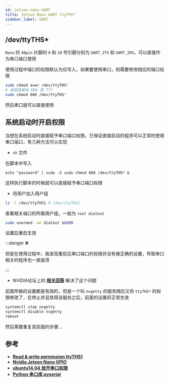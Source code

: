 ```yaml
---
id: jetson-nano-UART
title: Jetson Nano UART ttyTHS*
sidebar_label: UART
---
```


## /dev/ttyTHS*
`Nano` 的 `40pin` 针脚的 `8` 和 `10` 号引脚分别为 `UART_2TX` 和 `UART_2RX`，可以直接作为串口端口使用

使用过程中端口的权限默认为仅写入，如果要使用串口，则需要修改相应的端口权限

``` bash
sudo chmod a=wr /dev/ttyTHS*
# 或者直接给 666 或 777
sudo chmod 666 /dev/ttyTHS*
```

然后串口就可以直接使用

## 系统启动时开启权限
当想在系统启动时直接赋予串口端口权限，已保证直接启动的程序可以正常的使用串口端口，有几种方法可以实现

- `sh` 文件

在脚本中写入

``` shell
echo "password" | sudo -S sudo chmod 666 /dev/ttyTHS* &
```

这样执行脚本的时候就可以直接赋予串口端口权限

- 将用户加入用户组

``` bash
ls -l /dev/ttyTHS1 # /dev/ttyTHS2
```

查看相关端口的所属用户组，一般为 `root dialout`

``` bash
sudo usermod -aG dialout $USER
```

设置后重启生效

:::danger ❌

但是在使用过程中，我发现重启后串口端口的权限并没有被正确的设置，导致串口相关的程序也一直崩溃

:::

- NVIDIA论坛上的 **[相关回答](https://forums.developer.nvidia.com/t/read-write-permission-ttyths1/81623/5)** 解决了这个问题

前面所做的设置都是有效的，但是一个叫 `nvgetty` 的服务随后又将 `ttyTHS*` 的权限修改了，在停止并且禁用该服务之后，前面的设置将正常生效

``` bash
systemctl stop nvgetty
systemctl disable nvgetty
reboot
```

然后需要重复其前面的步骤...

## 参考
- **[Read & write permission ttyTHS1](https://forums.developer.nvidia.com/t/read-write-permission-ttyths1/81623)**
- **[Nvidia Jetson Nano GPIO](https://sinnammanyo.cn/personal-site/docs/computer/pc/devices/nvidia/jeston-nano/jetson-nano-gpio)**
- **[ubuntu14.04 放开串口权限](https://www.cnblogs.com/lvchaoshun/p/5911903.html)**
- **[Python 串口库 pyserial](https://sinnammanyo.cn/personal-site/docs/computer/programming/py/python-serial)**
